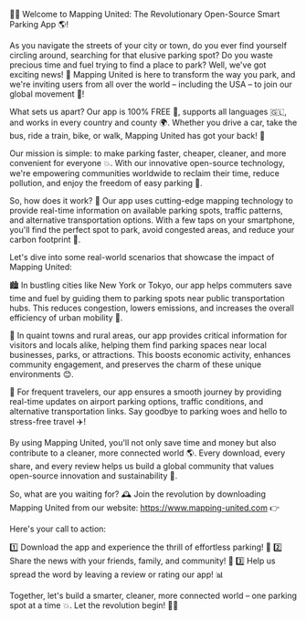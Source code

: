 🚗💥 Welcome to Mapping United: The Revolutionary Open-Source Smart Parking App 🌎!

As you navigate the streets of your city or town, do you ever find yourself circling around, searching for that elusive parking spot? Do you waste precious time and fuel trying to find a place to park? Well, we've got exciting news! 📣 Mapping United is here to transform the way you park, and we're inviting users from all over the world – including the USA – to join our global movement 💪!

What sets us apart? Our app is 100% FREE 🎁, supports all languages 🇬🇱, and works in every country and county 🌍. Whether you drive a car, take the bus, ride a train, bike, or walk, Mapping United has got your back! 🙏

Our mission is simple: to make parking faster, cheaper, cleaner, and more convenient for everyone 💥. With our innovative open-source technology, we're empowering communities worldwide to reclaim their time, reduce pollution, and enjoy the freedom of easy parking 🌈.

So, how does it work? 🔧 Our app uses cutting-edge mapping technology to provide real-time information on available parking spots, traffic patterns, and alternative transportation options. With a few taps on your smartphone, you'll find the perfect spot to park, avoid congested areas, and reduce your carbon footprint 🌿.

Let's dive into some real-world scenarios that showcase the impact of Mapping United:

🏙️ In bustling cities like New York or Tokyo, our app helps commuters save time and fuel by guiding them to parking spots near public transportation hubs. This reduces congestion, lowers emissions, and increases the overall efficiency of urban mobility 🚀.

🌳 In quaint towns and rural areas, our app provides critical information for visitors and locals alike, helping them find parking spaces near local businesses, parks, or attractions. This boosts economic activity, enhances community engagement, and preserves the charm of these unique environments 😊.

🚗 For frequent travelers, our app ensures a smooth journey by providing real-time updates on airport parking options, traffic conditions, and alternative transportation links. Say goodbye to parking woes and hello to stress-free travel ✈️!

By using Mapping United, you'll not only save time and money but also contribute to a cleaner, more connected world 🌎. Every download, every share, and every review helps us build a global community that values open-source innovation and sustainability 💪.

So, what are you waiting for? 🕰️ Join the revolution by downloading Mapping United from our website: https://www.mapping-united.com 👉

Here's your call to action:

1️⃣ Download the app and experience the thrill of effortless parking! 🔴
2️⃣ Share the news with your friends, family, and community! 📢
3️⃣ Help us spread the word by leaving a review or rating our app! 📊

Together, let's build a smarter, cleaner, more connected world – one parking spot at a time 💥. Let the revolution begin! 🔴💪